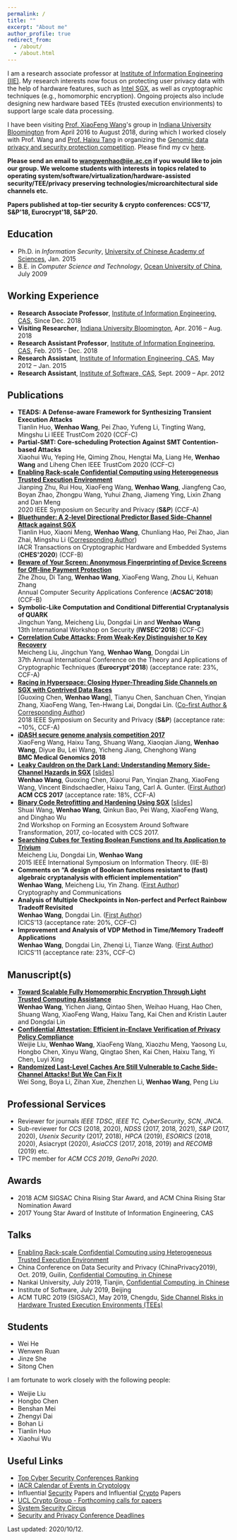 ```yaml
---
permalink: /
title: ""
excerpt: "About me"
author_profile: true
redirect_from: 
  - /about/
  - /about.html
---
```

I am a research associate professor at [Institute of Information Engineering (IIE)](http://www.iie.ac.cn/). My research interests now focus on protecting user privacy data with the help of hardware features, such as [Intel SGX](https://software.intel.com/en-us/sgx), as well as cryptographic techniques (e.g., homomorphic encryption). Ongoing projects also include designing new hardware based TEEs (trusted execution envirionments) to support large scale data processing.

I have been visiting [Prof. XiaoFeng Wang](https://www.informatics.indiana.edu/xw7/)'s group in [Indiana University Bloomington](https://www.indiana.edu/) from April 2016 to August 2018, during which I worked closely with Prof. Wang and [Prof. Haixu Tang](https://www.informatics.indiana.edu/hatang/) in organizing the [Genomic data privacy and security protection competition](http://www.humangenomeprivacy.org/2017/). Please find my cv [here](https://heartever.github.io/files/cv.pdf). 

**Please send an email to [wangwenhao@iie.ac.cn](mailto:wangwenhao@iie.ac.cn) if you would like to join our group. We welcome students with interests in topics related to operating system/software/virtualization/hardware-assisted security/TEE/privacy preserving technologies/microarchitectural side channels etc.**

**Papers published at top-tier security & crypto conferences: CCS'17, S&P'18, Eurocrypt'18, S&P'20.**

Education
------
* Ph.D. in _Information Security_, <ins>University of Chinese Academy of Sciences</ins>, Jan. 2015
* B.E. in _Computer Science and Technology_, <ins>Ocean University of China</ins>, July 2009

Working Experience
------
* **Research Associate Professor**, <ins>Institute of Information Engineering, CAS</ins>, Since Dec. 2018
* **Visiting Researcher**, <ins>Indiana University Bloomington</ins>, Apr. 2016 – Aug. 2018
* **Research Assistant Professor**, <ins>Institute of Information Engineering, CAS</ins>, Feb. 2015 - Dec. 2018
* **Research Assistant**, <ins>Institute of Information Engineering, CAS</ins>, May 2012 – Jan. 2015
* **Research Assistant**, <ins>Institute of Software, CAS</ins>, Sept. 2009 – Apr. 2012

Publications
------ 
* **TEADS: A Defense-aware Framework for Synthesizing Transient Execution Attacks**  
Tianlin Huo, **Wenhao Wang**, Pei Zhao, Yufeng Li, Tingting Wang, Mingshu Li
IEEE TrustCom 2020 (CCF-C)
* **Partial-SMT: Core-scheduling Protection Against SMT Contention-based Attacks**  
Xiaohui Wu, Yeping He, Qiming Zhou, Hengtai Ma, Liang He, **Wenhao Wang** and Liheng Chen
IEEE TrustCom 2020 (CCF-C)
* [**Enabling Rack-scale Confidential Computing using Heterogeneous Trusted Execution Environment**](https://heartever.github.io/files/hetee.pdf)  
Jianping Zhu, Rui Hou, XiaoFeng Wang, **Wenhao Wang**, Jiangfeng Cao, Boyan Zhao, Zhongpu Wang, Yuhui Zhang, Jiameng Ying, Lixin Zhang and Dan Meng  
2020 IEEE Symposium on Security and Privacy (**S&P**) (CCF-A)
* [**Bluethunder: A 2-level Directional Predictor Based Side-Channel Attack against SGX**](https://heartever.github.io/files/bluethunder_sgx_ches.pdf)  
Tianlin Huo, Xiaoni Meng, **Wenhao Wang**, Chunliang Hao, Pei Zhao, Jian Zhai, Mingshu Li (<ins>Corresponding Author</ins>)   
IACR Transactions on Cryptographic Hardware and Embedded Systems (**CHES'2020**) (CCF-B)  
* [**Beware of Your Screen: Anonymous Fingerprinting of Device Screens for Off-line Payment Protection**](https://heartever.github.io/files/acsac2018-beware.pdf)  
Zhe Zhou, Di Tang, **Wenhao Wang**, XiaoFeng Wang, Zhou Li, Kehuan Zhang  
Annual Computer Security Applications Conference (**ACSAC'2018**) (CCF-B) 
* **Symbolic-Like Computation and Conditional Differential Cryptanalysis of QUARK**  
Jingchun Yang, Meicheng Liu, Dongdai Lin and **Wenhao Wang**  
13th International Workshop on Security (**IWSEC'2018**) (CCF-C)
* [**Correlation Cube Attacks: From Weak-Key Distinguisher to Key Recovery**](https://heartever.github.io/files/correlation.pdf)  
Meicheng Liu, Jingchun Yang, **Wenhao Wang**, Dongdai Lin    
37th Annual International Conference on the Theory and Applications of Cryptographic Techniques (**Eurocrypt'2018**) (acceptance rate: 23%, CCF-A)
* [**Racing in Hyperspace: Closing Hyper-Threading Side Channels on SGX with Contrived Data Races**](https://heartever.github.io/files/racing.pdf)  
[Guoxing Chen, **Wenhao Wang**], Tianyu Chen, Sanchuan Chen, Yinqian Zhang, XiaoFeng Wang, Ten-Hwang Lai, Dongdai Lin. (<ins>Co-first Author & Corresponding Author</ins>)  
2018 IEEE Symposium on Security and Privacy (**S&P**) (acceptance rate: ~10%, CCF-A)
* [**iDASH secure genome analysis competition 2017**](https://heartever.github.io/files/Wang2018_Article_IDASHSecureGenomeAnalysisCompe.pdf)  
XiaoFeng Wang, Haixu Tang, Shuang Wang, Xiaoqian Jiang, **Wenhao Wang**, Diyue Bu, Lei Wang, Yicheng Jiang, Chenghong Wang  
**BMC Medical Genomics 2018**  
* [**Leaky Cauldron on the Dark Land: Understanding Memory Side-Channel Hazards in SGX**](https://heartever.github.io/files/leaky.pdf) [[slides](https://heartever.github.io/files/leaky_slides.pdf)]  
**Wenhao Wang**, Guoxing Chen, Xiaorui Pan, Yinqian Zhang, XiaoFeng Wang, Vincent Bindschaedler, Haixu Tang, Carl A. Gunter. (<ins>First Author</ins>)  
**ACM CCS 2017** (acceptance rate: 18%, CCF-A)  
* [**Binary Code Retrofitting and Hardening Using SGX**](https://heartever.github.io/files/bsgx-feast17.pdf) [[slides](https://heartever.github.io/files/p43-wangA-slides.pdf)]  
Shuai Wang, **Wenhao Wang**, Qinkun Bao, Pei Wang, XiaoFeng Wang, and Dinghao Wu  
2nd Workshop on Forming an Ecosystem Around Software Transformation, 2017, co-located with CCS 2017.
* [**Searching Cubes for Testing Boolean Functions and Its Application to Trivium**](https://heartever.github.io/files/searching.pdf)  
Meicheng Liu, Dongdai Lin, **Wenhao Wang**  
2015 IEEE International Symposium on Information Theory. (IIE-B)
* **Comments on “A design of Boolean functions resistant to (fast) algebraic cryptanalysis with efficient implementation”**  
**Wenhao Wang**, Meicheng Liu, Yin Zhang. (<ins>First Author</ins>)  
Cryptography and Communications  
* **Analysis of Multiple Checkpoints in Non-perfect and Perfect Rainbow Tradeoff Revisited**  
**Wenhao Wang**, Dongdai Lin. (<ins>First Author</ins>)  
ICICS'13 (acceptance rate: 20%, CCF-C)  
* **Improvement and Analysis of VDP Method in Time/Memory Tradeoff Applications**  
**Wenhao Wang**, Dongdai Lin, Zhenqi Li, Tianze Wang. (<ins>First Author</ins>)  
ICICS'11 (acceptance rate: 23%, CCF-C)  

Manuscript(s)
------
* [**Toward Scalable Fully Homomorphic Encryption Through Light Trusted Computing Assistance**](https://heartever.github.io/files/fhetee.pdf)  
**Wenhao Wang**, Yichen Jiang, Qintao Shen, Weihao Huang, Hao Chen, Shuang Wang, XiaoFeng Wang, Haixu Tang, Kai Chen and Kristin Lauter and Dongdai Lin 
* [**Confidential Attestation: Efficient in-Enclave Verification of Privacy Policy Compliance**](https://arxiv.org/pdf/2007.10513)  
Weijie Liu, **Wenhao Wang**, XiaoFeng Wang, Xiaozhu Meng, Yaosong Lu, Hongbo Chen, Xinyu Wang, Qingtao Shen, Kai Chen, Haixu Tang, Yi Chen, Luyi Xing
* [**Randomized Last-Level Caches Are Still Vulnerable to Cache Side-Channel Attacks! But We Can Fix It**](https://arxiv.org/pdf/2008.01957)  
Wei Song, Boya Li, Zihan Xue, Zhenzhen Li, **Wenhao Wang**, Peng Liu

Professional Services
-----
* Reviewer for journals *IEEE TDSC*, *IEEE TC*, *CyberSecurity*, *SCN*, *JNCA*.
* Sub-reviewer for *CCS* (2018, 2020), *NDSS* (2017, 2018, 2021), *S&P* (2017, 2020), *Usenix Security* (2017, 2018), *HPCA* (2019), *ESORICS* (2018, 2020), Asiacrypt (2020), *AsiaCCS* (2017, 2018, 2019) and *RECOMB* (2019) etc.
* TPC member for *ACM CCS 2019*, *GenoPri 2020*.

Awards
-----
* 2018 ACM SIGSAC China Rising Star Award, and ACM China Rising Star Nomination Award
* 2017 Young Star Award of Institute of Information Engineering, CAS

Talks
-----
* [Enabling Rack-scale Confidential Computing using Heterogeneous Trusted Execution Environment](https://heartever.github.io/files/HETEE_slides.pdf)
* China Conference on Data Security and Privacy (ChinaPrivacy2019), Oct. 2019, Guilin, [Confidential Computing, in Chinese](https://heartever.github.io/files/ConfidentialComputing-Guilin.pdf)  
* Nankai University, July 2019, Tianjin, [Confidential Computing, in Chinese](https://heartever.github.io/files/ConfidentialComputing-tianjin.pdf)  
* Institute of Software, July 2019, Beijing  
* ACM TURC 2019 (SIGSAC), May 2019, Chengdu, [Side Channel Risks in Hardware Trusted Execution Environments (TEEs)](https://heartever.github.io/files/SideChannelRisks.pdf)  

Students
-----
* Wei He
* Wenwen Ruan
* Jinze She
* Sitong Chen

I am fortunate to work closely with the following people:
* Weijie Liu
* Hongbo Chen
* Benshan Mei
* Zhengyi Dai
* Bohan Li
* Tianlin Huo
* Xiaohui Wu

Useful Links
------
* [Top Cyber Security Conferences Ranking](http://jianying.space/conference-ranking.html)
* [IACR Calendar of Events in Cryptology](https://www.iacr.org/events/)
* Influential [Security](https://www.sec.cs.tu-bs.de/~konrieck/topnotch/sec_papers.html) Papers and Influential [Crypto](https://www.sec.cs.tu-bs.de/~konrieck/topnotch/crypto_papers.html) Papers
* [UCL Crypto Group - Forthcoming calls for papers](https://uclouvain.be/crypto/callforpapers/forthcoming)
* [System Security Circus](http://s3.eurecom.fr/~balzarot/notes/top4_2018/)
* [Security and Privacy Conference Deadlines](https://sec-deadlines.github.io/)

Last updated: 2020/10/12.
